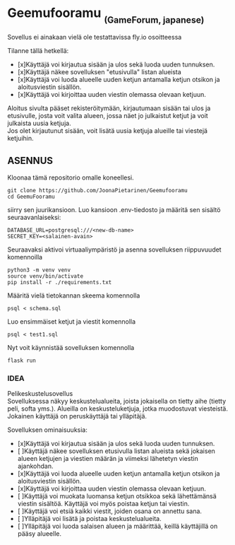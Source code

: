 # Geemufooramu <sub><sub>(GameForum, japanese)

Sovellus ei ainakaan vielä ole testattavissa fly.io osoitteessa


Tilanne tällä hetkellä:
- [x]Käyttäjä voi kirjautua sisään ja ulos sekä luoda uuden tunnuksen. <br/>
- [x]Käyttäjä näkee sovelluksen "etusivulla" listan alueista <br/>
- [x]Käyttäjä voi luoda alueelle uuden ketjun antamalla ketjun otsikon ja aloitusviestin sisällön. <br/>
- [x]Käyttäjä voi kirjoittaa uuden viestin olemassa olevaan ketjuun. <br/>



Aloitus sivulta pääset rekisteröitymään, kirjautumaan sisään tai ulos ja etusivulle, josta voit valita alueen, jossa näet jo julkaistut ketjut ja voit julkaista uusia ketjuja.<br/>
Jos olet kirjautunut sisään, voit lisätä uusia ketjuja alueille tai viestejä ketjuihin. <br/>



## ASENNUS

Kloonaa tämä repositorio omalle koneellesi.
```
git clone https://github.com/JoonaPietarinen/Geemufooramu
cd GeemuFooramu
```
siirry sen juurikansioon. Luo kansioon .env-tiedosto ja määritä sen sisältö seuraavanlaiseksi:
```
DATABASE_URL=postgresql:///<new-db-name>
SECRET_KEY=<salainen-avain>
```
Seuraavaksi aktivoi virtuaaliympäristö ja asenna sovelluksen riippuvuudet komennoilla
```
python3 -m venv venv
source venv/bin/activate
pip install -r ./requirements.txt
```
Määritä vielä tietokannan skeema komennolla
```
psql < schema.sql
```
Luo ensimmäiset ketjut ja viestit komennolla
```
psql < test1.sql
```

Nyt voit käynnistää sovelluksen komennolla
```
flask run
```
### IDEA

Pelikeskustelusovellus <br/>
Sovelluksessa näkyy keskustelualueita, joista jokaisella on tietty aihe (tietty peli, softa yms.). Alueilla on keskusteluketjuja, jotka muodostuvat viesteistä. Jokainen käyttäjä on peruskäyttäjä tai ylläpitäjä.

Sovelluksen ominaisuuksia:

- [x]Käyttäjä voi kirjautua sisään ja ulos sekä luoda uuden tunnuksen. <br/> 
- [ ]Käyttäjä näkee sovelluksen etusivulla listan alueista sekä jokaisen alueen ketjujen ja viestien määrän ja viimeksi lähetetyn viestin ajankohdan. <br/>
- [x]Käyttäjä voi luoda alueelle uuden ketjun antamalla ketjun otsikon ja aloitusviestin sisällön. <br/>
- [x]Käyttäjä voi kirjoittaa uuden viestin olemassa olevaan ketjuun. <br/>
- [ ]Käyttäjä voi muokata luomansa ketjun otsikkoa sekä lähettämänsä viestin sisältöä. Käyttäjä voi myös poistaa ketjun tai viestin. <br/>
- [ ]Käyttäjä voi etsiä kaikki viestit, joiden osana on annettu sana. <br/>
- [ ]Ylläpitäjä voi lisätä ja poistaa keskustelualueita. <br/>
- [ ]Ylläpitäjä voi luoda salaisen alueen ja määrittää, keillä käyttäjillä on pääsy alueelle. <br/>
